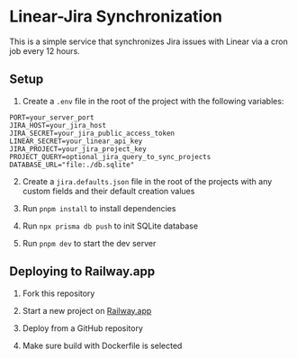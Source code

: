 # Linear-Jira Synchronization

This is a simple service that synchronizes Jira issues with Linear via a cron job every 12 hours.

## Setup

1. Create a `.env` file in the root of the project with the following variables:

```
PORT=your_server_port
JIRA_HOST=your_jira_host
JIRA_SECRET=your_jira_public_access_token
LINEAR_SECRET=your_linear_api_key
JIRA_PROJECT=your_jira_project_key
PROJECT_QUERY=optional_jira_query_to_sync_projects
DATABASE_URL="file:./db.sqlite"
```

2. Create a `jira.defaults.json` file in the root of the projects with any custom fields and their default creation values

3. Run `pnpm install` to install dependencies

4. Run `npx prisma db push` to init SQLite database

5. Run `pnpm dev` to start the dev server

## Deploying to Railway.app

1. Fork this repository

2. Start a new project on [Railway.app](https://railway.app/)

3. Deploy from a GitHub repository

4. Make sure build with Dockerfile is selected
